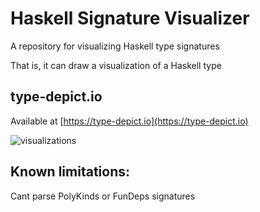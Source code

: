 # Haskell Signature Visualizer

A repository for visualizing Haskell type signatures

That is, it can draw a visualization of a Haskell type

## type-depict.io

Available at [https://type-depict.io](https://type-depict.io)

![visualizations](https://github.com/mariatsji/signature-visualizer/blob/main/doc/Visual.png?raw=true)

## Known limitations:
Cant parse PolyKinds or FunDeps signatures